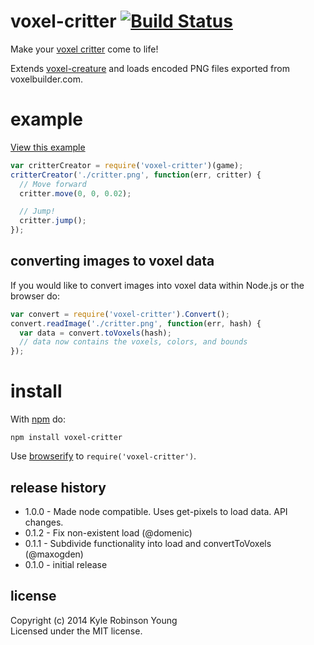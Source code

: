 # voxel-critter [![Build Status](http://img.shields.io/travis/shama/voxel-critter.svg)](https://travis-ci.org/shama/voxel-critter)

Make your [voxel critter](http://voxelbuilder.com) come to life!

Extends [voxel-creature](https://github.com/substack/voxel-creature)
and loads encoded PNG files exported from voxelbuilder.com.

# example

[View this example](http://shama.github.io/voxel-critter)

```js
var critterCreator = require('voxel-critter')(game);
critterCreator('./critter.png', function(err, critter) {
  // Move forward
  critter.move(0, 0, 0.02);

  // Jump!
  critter.jump();
});
```

## converting images to voxel data

If you would like to convert images into voxel data within Node.js or the browser do:

```js
var convert = require('voxel-critter').Convert();
convert.readImage('./critter.png', function(err, hash) {
  var data = convert.toVoxels(hash);
  // data now contains the voxels, colors, and bounds
});
```

# install

With [npm](https://npmjs.org) do:

```
npm install voxel-critter
```

Use [browserify](http://browserify.org) to `require('voxel-critter')`.

## release history
* 1.0.0 - Made node compatible. Uses get-pixels to load data. API changes.
* 0.1.2 - Fix non-existent load (@domenic)
* 0.1.1 - Subdivide functionality into load and convertToVoxels (@maxogden)
* 0.1.0 - initial release

## license
Copyright (c) 2014 Kyle Robinson Young  
Licensed under the MIT license.
